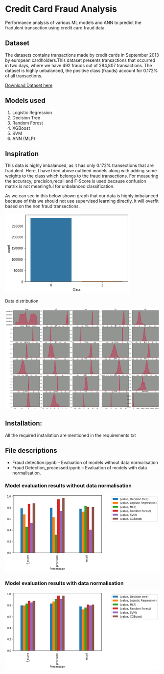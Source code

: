 # Credit Card Fraud Analysis

Performance analysis of various ML models and ANN to predict the fradulent transection using credit card fraud data.

## Dataset

The datasets contains transactions made by credit cards in September 2013 by european cardholders.This dataset presents transactions that occurred in two days, where we have 492 frauds out of 284,807 transactions. The dataset is highly unbalanced, the positive class (frauds) account for 0.172% of all transactions.

[Download Dataset here](https://www.kaggle.com/mlg-ulb/creditcardfraud/data#)

## Models used

1. Logistic Regression
2. Decision Tree
3. Random Forest
4. XGBoost
5. SVM
6. ANN (MLP)

## Inspiration

This data is highly imbalanced, as it has only 0.172% transections that are fradulent. Here, I have tried above outlined models along with adding some weights to the class which belongs to the fraud transections. For measuring the accuracy, precision,recall and F-Score is used because confusion matrix is not meaningful for unbalanced classification.

As we can see in this below shown graph that our data is highly imbalanced because of this we should not use supervised learning directly, it will overfit based on the non fraud transections.


![picture](Graphs/Imbalanced_classes.png)

Data distribution


![picture](Graphs/distplot.png)

## Installation:

All the required installation are mentioned in the requirements.txt

## File descriptions

* Fraud detection.ipynb – Evaluation of models without data normalisation
* Fraud Detection_processed.ipynb – Evaluation of models with data normalisation.

### Model evaluation results without data normalisation

![picture](Graphs/Comparision_Unprocessed.png)

### Model evaluation results with data normalisation  

![picture](Graphs/Comparision_processed.png)